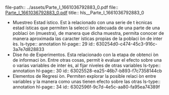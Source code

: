 file-path:: ../assets/Parte_I_1661036792883_0.pdf
file:: [Parte_I_1661036792883_0.pdf](../assets/Parte_I_1661036792883_0.pdf)
title:: hls__Parte_I_1661036792883_0

- Muestreo Estad ́ıstico. Est ́a relacionado con una serie de t ́ecnicas estad ́ısticas que permiten la selecci ́on adecuada de una parte de una poblaci ́on (muestra), de manera que dicha muestra, permita conocer de manera aproximada las caracter ́ısticas propias de la poblaci ́on de inter ́es.
  ls-type:: annotation
  hl-page:: 29
  id:: 630254d0-c474-45c3-916c-3a7e7d828833
- Dise ̃no de Experimentos. Esta relacionado con la etapa de obtenci ́on de informaci ́on. Entre otras cosas, permit ́e evaluar el efecto sobre una o varias variables de inter ́es, al fijar niveles de otras variables
  ls-type:: annotation
  hl-page:: 30
  id:: 63025528-ea25-46b7-b893-f7c7358144cb
- Elementos de Regresi ́on. Permiten explorar la posible relaci ́on entre variables y la manera como unas tienen efecto sobre las otras
  ls-type:: annotation
  hl-page:: 34
  id:: 6302596f-9c7d-4e5c-aa80-fa95ea74389f